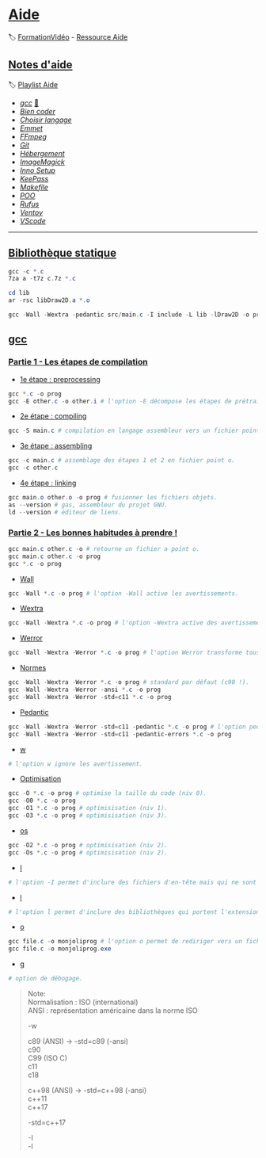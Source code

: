 # [Aide](https://www.youtube.com/playlist?list=PLrSOXFDHBtfEwFMZ1YIXgUqOFODGyo7tB)

:label: [FormationVidéo](https://github.com/jasonchampagne/FormationVideo) - [Ressource Aide](https://github.com/jasonchampagne/FormationVideo/tree/master/Ressources/Aide)

## [Notes d'aide](README.md)
:label: [Playlist Aide](https://github.com/jasonchampagne/FormationVideo/blob/master/Playlists/aide.md)

+ [_gcc_](gcc.md) [:memo:](#gcc)
+ [_Bien coder_](bien_coder.md)
+ [_Choisir langage_](choisir_langage.md)
+ [_Emmet_](emmet.md)
+ [_FFmpeg_](FFmpeg.md)
+ [_Git_](Git.md)
+ [_Hébergement_](h%C3%A9berger.md)
+ [_ImageMagick_](ImageMagick.md)
+ [_Inno Setup_](Inno_Setup.md)
+ [_KeePass_](KeePass.md)
+ [_Makefile_](Makefile.md)
+ [_POO_](poo.md)
+ [_Rufus_](Rufus.md)
+ [_Ventoy_](Ventoy.md)
+ [_VScode_](VS_Code.md)

---

## [Bibliothèque statique](Bibliothèque_statique/main.c)
```powershell
gcc -c *.c
7za a -t7z c.7z *.c

cd lib
ar -rsc libDraw2D.a *.o

gcc -Wall -Wextra -pedantic src/main.c -I include -L lib -lDraw2D -o prog
```

## [gcc](gcc.md)
### [Partie 1 - Les étapes de compilation](gcc.md#partie-1)
+ [1e étape : preprocessing](gcc.md#1e-preprocessing)
```powershell
gcc *.c -o prog
gcc -E other.c -o other.i # l'option -E décompose les étapes de prétraitement et l'option -o pour enregistrer le résultat dans un fichier de sortie.
```
+ [2e étape : compiling](gcc.md#2e-compiling)
```powershell
gcc -S main.c # compilation en langage assembleur vers un fichier point s.
```
+ [3e étape : assembling](gcc.md#3e-assembling)
```powershell
gcc -c main.c # assemblage des étapes 1 et 2 en fichier point o.
gcc -c other.c
```
+ [4e étape : linking](gcc.md#4e-linking)
```powershell
gcc main.o other.o -o prog # fusionner les fichiers objets.
as --version # gas, assembleur du projet GNU.
ld --version # éditeur de liens.
```

### [Partie 2 - Les bonnes habitudes à prendre !](gcc.md#partie-2)
```powershell
gcc main.c other.c -o # retourne un fichier a point o.
gcc main.c other.c -o prog
gcc *.c -o prog
```
+ [Wall](gcc.md#wall)
```powershell
gcc -Wall *.c -o prog # l'option -Wall active les avertissements.
```
+ [Wextra](gcc.md#wextra)
```powershell
gcc -Wall -Wextra *.c -o prog # l'option -Wextra active des avertissements supplémentaires.
```
+ [Werror](gcc.md#werror)
```powershell
gcc -Wall -Wextra -Werror *.c -o prog # l'option Werror transforme tous les avertissements en erreur.
```
+ [Normes](gcc.md#normes)
```powershell
gcc -Wall -Wextra -Werror *.c -o prog # standard par défaut (c90 !).
gcc -Wall -Wextra -Werror -ansi *.c -o prog
gcc -Wall -Wextra -Werror -std=c11 *.c -o prog
```
+ [Pedantic](gcc.md#pedantic)
```powershell
gcc -Wall -Wextra -Werror -std=c11 -pedantic *.c -o prog # l'option pedantic crée des avertissements lié à une norme et qui empêche des fonctionnalités issues d'extensions.
gcc -Wall -Wextra -Werror -std=c11 -pedantic-errors *.c -o prog
```
+ [w](gcc.md#w)
```powershell
# l'option w ignore les avertissement.
```
+ [Optimisation](gcc.md#optimisation)
```powershell
gcc -O *.c -o prog # optimise la taille du code (niv 0).
gcc -O0 *.c -o prog
gcc -O1 *.c -o prog # optimisisation (niv 1).
gcc -O3 *.c -o prog # optimisisation (niv 3).
```
+ [os](gcc.md#os)
```powershell
gcc -O2 *.c -o prog # optimisisation (niv 2).
gcc -Os *.c -o prog # optimisisation (niv 2).
```
+ [I](gcc.md#I)
```powershell
# l'option -I permet d'inclure des fichiers d'en-tête mais qui ne sont pas issus de la biblio standard.
```
+ [l](gcc.md#l)
```powershell
# l'option l permet d'inclure des bibliothèques qui portent l'extension point a (ex: -lSDL2main).
```
+ [o](gcc.md#o)
```powershell
gcc file.c -o monjoliprog # l'option o permet de rediriger vers un fichier de sortie.
gcc file.c -o monjoliprog.exe
```
+ [g](gcc.md#g)
```powershell
# option de débogage.
```
> Note:  
> Normalisation : ISO (international)  
> ANSI : représentation américaine dans la norme ISO  
> 
> -w  
> 
> c89 (ANSI) -> -std=c89 (-ansi)  
> c90  
> C99 (ISO C)  
> c11  
> c18  
> 
> c++98 (ANSI) -> -std=c++98 (-ansi)  
> c++11  
> c++17  
> 
> -std=c++17  
> 
> -I <include>  
> -l <library>  